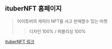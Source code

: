 
## ituberNFT 홈페이지
> 아이튜버의 캐릭터 NFT를 사고 판매할수 있는 마켓
> > 디자인 100% / 퍼블리싱 100%

[ituberNFT 링크](http://itubernft.com "아이튜버NFT")
